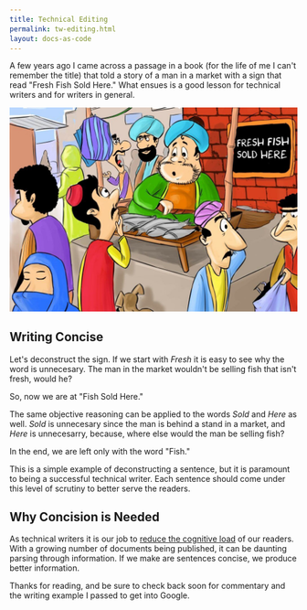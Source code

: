 ```yaml
---
title: Technical Editing
permalink: tw-editing.html
layout: docs-as-code
---
```


A few years ago I came across a passage in a book (for the life of me I can't remember the title) that told a story of a man in a market with a sign that read "Fresh Fish Sold Here." What ensues is a good lesson for technical writers and for writers in general.

<div class="post-image-container">
    <img class="post-image" src="images/fish.jpeg" />
</div>

## Writing Concise

Let's deconstruct the sign. If we start with *Fresh* it is easy to see why the word is unnecesary. The man in the market wouldn't be selling fish that isn't fresh, would he? 

So, now we are at "Fish Sold Here."

The same objective reasoning can be applied to the words *Sold* and *Here* as well. *Sold* is unnecesary since the man is behind a stand in a market, and *Here* is unnecesarry, because, where else would the man be selling fish?

In the end, we are left only with the word "Fish." 

This is a simple example of deconstructing a sentence, but it is paramount to being a successful technical writer. Each sentence should come under this level of scrutiny to better serve the readers.

## Why Concision is Needed

As technical writers it is our job to [reduce the cognitive load](https://uxplanet.org/8-ways-to-reduce-cognitive-load-part-1-cc2048d1b157) of our readers. With a growing number of documents being published, it can be daunting parsing through information. If we make are sentences concise, we produce better information. 

Thanks for reading, and be sure to check back soon for commentary and the writing example I passed to get into Google.

